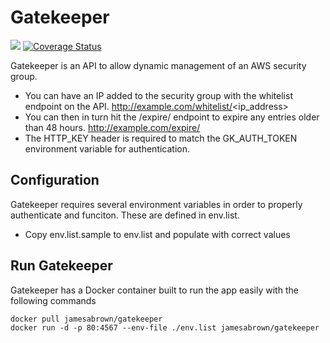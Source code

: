 # Gatekeeper
<img src="https://travis-ci.org/jamesabrown/gatekeeper.svg?branch=master"/>
<a href='https://coveralls.io/github/jamesabrown/gatekeeper?branch=master'><img src='https://coveralls.io/repos/github/jamesabrown/gatekeeper/badge.svg?branch=master' alt='Coverage Status' /></a>

Gatekeeper is an API to allow dynamic management of an AWS security group. 

* You can have an IP added to the security group with the whitelist endpoint on the API. 
 http://example.com/whitelist/<ip_address>
* You can then in turn hit the /expire/ endpoint to expire any entries older than 48 hours.
 http://example.com/expire/
* The HTTP_KEY header is required to match the GK_AUTH_TOKEN environment variable for authentication. 

## Configuration
Gatekeeper requires several environment variables in order to properly authenticate and funciton. These are defined in env.list.
* Copy env.list.sample to env.list and populate with correct values

## Run Gatekeeper
Gatekeeper has a Docker container built to run the app easily with the following commands

```shell
docker pull jamesabrown/gatekeeper
docker run -d -p 80:4567 --env-file ./env.list jamesabrown/gatekeeper
```

